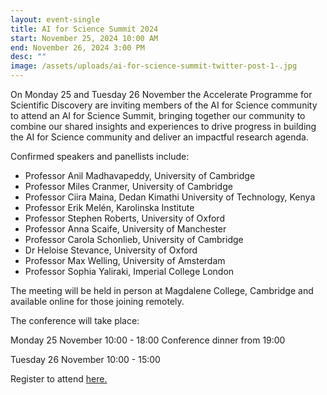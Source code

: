 ```yaml
---
layout: event-single
title: AI for Science Summit 2024
start: November 25, 2024 10:00 AM
end: November 26, 2024 3:00 PM
desc: ""
image: /assets/uploads/ai-for-science-summit-twitter-post-1-.jpg
---
```

On Monday 25 and Tuesday 26 November  the Accelerate Programme for Scientific Discovery are inviting members of the AI for Science community to attend an AI for Science Summit, bringing together our community to combine our shared insights and experiences to drive progress in building the AI for Science community and deliver an impactful research agenda.

Confirmed speakers and panellists include:

* Professor Anil Madhavapeddy, University of Cambridge
* Professor Miles Cranmer, University of Cambridge 
* Professor Ciira Maina, Dedan Kimathi University of Technology, Kenya
* Professor Erik Melén, Karolinska Institute
* Professor Stephen Roberts, University of Oxford
* Professor Anna Scaife, University of Manchester
* Professor Carola Schonlieb, University of Cambridge
* Dr Heloise Stevance, University of Oxford
* Professor Max Welling, University of Amsterdam
* Professor Sophia Yaliraki, Imperial College London

The meeting will be held in person at Magdalene College, Cambridge and available online for those joining remotely. 

The conference will take place: 

Monday 25 November 10:00 - 18:00
Conference dinner from 19:00

Tuesday 26 November 10:00 - 15:00

R﻿egister to attend [here. ](https://forms.office.com/Pages/ResponsePage.aspx?id=RQSlSfq9eUut41R7TzmG6SaVOxbmBOdAg9GzbnrB5IRUOU83MVQ0ODBFTTlOUTJDNTNPWUlQSkw1Vy4u)